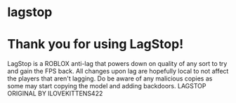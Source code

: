 # lagstop
# Thank you for using LagStop!
LagStop is a ROBLOX anti-lag that powers down on quality of any sort to try and gain the FPS back. 
All changes upon lag are hopefully local to not affect the players that aren't lagging.
Do be aware of any malicious copies as some may start copying the model and adding backdoors.
LAGSTOP ORIGINAL BY ILOVEKITTENS422
